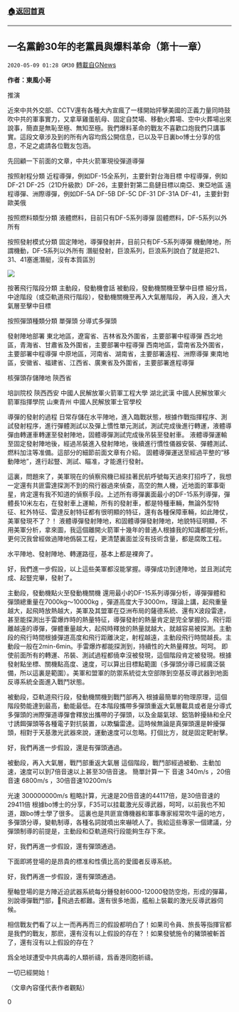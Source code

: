 ###  [:house:返回首頁](https://github.com/ourhimalayas/txt)
---

## 一名黨齡30年的老黨員與爆料革命（第十一章）
`2020-05-09 01:28 GM30` [轉載自GNews](https://gnews.org/zh-hant/198067/)

**作者：東風小哥**

推演

近來中共外交部、CCTV還有各種大內宣瘋了一樣開始抨擊美國的正義力量同時鼓吹中共的軍事實力，又拿草雞蛋航母、固定自焚場、移動火葬場、空中火葬場出來說事，簡直是無恥至極、無知至極。我們爆料革命的戰友不喜歡口炮我們只講事實。這段文章涉及到的所有內容均爲公開信息，已以及平日裏bo博士分享的信息，不足之處請各位戰友包涵。

先回顧一下前面的文章，中共火箭軍現役彈道導彈

按照射程分類
近程導彈，例如DF-15全系列，主要針對台海目標
中程導彈，例如DF-21 DF-25（21D升級款）DF-26，主要針對第二島鏈目標以南亞、東亞地區
遠程導彈、洲際導彈，例如DF-5A DF-5B DF-5C DF-31 DF-31A DF-41，主要針對歐美俄

按照燃料類型分類
液體燃料，目前只有DF-5系列導彈
固體燃料，DF-5系列以外所有

按照發射模式分類
固定陣地，導彈發射井，目前只有DF-5系列導彈
機動陣地，所謂機動，DF-5系列以外所有
潛艇發射，巨浪系列，巨浪系列說白了就是把21、31、41塞進潛艇，沒有本質區別

![](https://s3.amazonaws.com/gnews-media-offload/wp-content/uploads/2020/05/09012520/image0-72.jpg)

按著飛行階段分類
主動段，發動機會話
被動段，發動機關機至擊中目標
細分爲，中途階段（或亞軌道飛行階段），發動機關機至再入大氣層階段，
再入段，進入大氣層至擊中目標

按照彈頭種類分類
單彈頭
分導式多彈頭

發射陣地部署
東北地區，遼甯省、吉林省及外圍省，主要部署中程導彈
西北地區，青海省、甘肅省及外圍省，主要部署中程導彈
西南地區，雲南省及外圍省，主要部署中程導彈
中原地區，河南省、湖南省，主要部署遠程、洲際導彈
東南地區，安徽省、福建省、江西省、廣東省及外圍省，主要部署進程導彈

核彈頭存儲陣地
陝西省

培訓院校
陝西西安 中國人民解放軍火箭軍工程大學
湖北武漢 中國人民解放軍火箭軍指揮學院
山東青州 中國人民解放軍士官學校

導彈的發射的過程
日常存儲在水平陣地，進入臨戰狀態，根據作戰指揮程序、測試發射程序，進行彈體測試以及彈上慣性單元測試，測試完成後進行轉運，液體導彈由轉運車轉運至發射陣地，固體導彈測試完成後吊裝至發射車。
液體導彈運輸至固定發射陣地後，經過吊裝進入發射陣地，後續進行慣性儀器安裝、彈體測試、燃料加注等准備。這部分的細節前面文章有介紹。
固體導彈運送至經過平整的“移動陣地”，進行起豎、測試、瞄准，才能進行發射。

這裏，問題來了，美軍現在的偵察飛機已經挂著民航呼號每天過來打招呼了，我想一定還有共匪雷達探測不到的飛行器過來偵查，高空的無人機，近地面的軍事衛星，肯定還有我不知道的偵察手段。上述所有導彈裏面最小的DF-15系列導彈，彈體長10米左右，在發射車上運輸，所有的發射車，都是特種車輛，無論外型特征、紅外特征、雷達反射特征都有很明顯的特征，還有各種保障車輛，如此陣仗，美軍發現不了？！
液體導彈發射陣地，和固體導彈發射陣地，地貌特征明顯，不用美軍分析，拿來圖，我這個離開火箭軍十幾年的普通人根據我的知識都能分析。更何況我曾經做過陣地僞裝工程，更清楚裏面並沒有技術含量，都是腐敗工程。

水平陣地、發射陣地、轉運路徑，基本上都是裸奔了。

好，我們進一步假設，以上這些美軍都沒能掌握。導彈成功到達陣地，並且測試完成、起豎完畢，發射了。

主動段，發動機點火至發動機關機
還用最小的DF-15系列導彈分析，導彈彈體和彈頭總重量在7000kg～10000kg ，彈道高度大于3000m，理論上講，起飛重量越大，起飛時放熱越大，美軍及其盟軍在亞洲布局的薩德系統、還有X波段雷達，甚至能探測出手雷爆炸時的熱量特征，導彈發射的熱量肯定是完全掌握的。飛行距離越遠的導彈，彈體重量越大，起飛時釋放的熱量就越大，就越容易被探測。主動段的飛行時間根據彈道高度和飛行距離決定，射程越遠，主動段飛行時間越長。主動段一般在2min-6min。手雷爆炸都能探測到，持續性的大熱量釋放。呵呵。
即使前面所有的轉運、吊裝、測試過程都僥幸沒被發現，這個階段肯定被發現。根據發射點坐標、關機點高度、速度，可以算出目標點範圍（多彈頭分導已經廣泛裝備，所以這裏是範圍）。美軍和盟軍的防禦系統從太空部隊到空基反導武器到地面反導系統全面進入戰鬥狀態。

被動段，亞軌道飛行段，發動機關機到戰鬥部再入
根據最簡單的物理原理，這個階段勢能達到最高，動能最低。在本階段攜帶多彈頭重返大氣層載具或者是分導式多彈頭的洲際彈道導彈會釋放出攜帶的子彈頭，以及金屬氣球、鋁箔幹擾絲和全尺寸誘餌彈頭等各種電子對抗裝置，以欺騙雷達。這時候無論是真彈頭還是幹擾彈頭，相對于天基激光武器來說，運動速度可以忽略。打個比方，就是固定靶射擊。

好，我們再進一步假設，還是有彈頭通過。

被動段，再入大氣層，戰鬥部重返大氣層
這個階段，戰鬥部經過被動、主動加速，速度可以到7倍音速以上甚至30倍音速。
簡單計算一下
音速
340m/s ，20倍音速 6800m/s ，30倍音速10200m/s

光速
300000000m/s
粗略計算，光速是20倍音速的44117倍，是30倍音速的29411倍
根據bo博士的分享，F35可以挂載激光反導武器，呵呵，以前我也不知道，跟bo博士學了很多。
這裏也是共匪宣傳機器和軍事專家經常吹牛逼的地方，多彈頭分導，變軌制導，各種名詞就噴出來嚇唬人了。我給這些專家一個建議，分彈頭制導的前提是，主動段和亞軌道飛行段能夠生存下來。

好，我們再進一步假設，還有彈頭通過。

下面即將登場的是昂貴的標准和性價比高的愛國者反導系統。

好，我們再進一步假設，還有彈頭通過。

壓軸登場的是方陣近迫武器系統每分鍾發射6000-12000發防空炮，形成的彈幕，別說導彈戰鬥部，🦟飛過去都難。還有很多地面，艦船上裝載的激光反導武器伺候。

相信戰友們看了以上一而再再而三的假設都明白了！如果司令員、旅長等指揮官都是我們的戰友，那麽，還有沒有以上假設的存在？！如果發號施令的豬頭被斬首了，還有沒有以上假設的存在？

爲全地球遭受中共病毒的人類祈禱，爲香港同胞祈禱。

一切已經開始！

（文章內容僅代表作者觀點）

0
